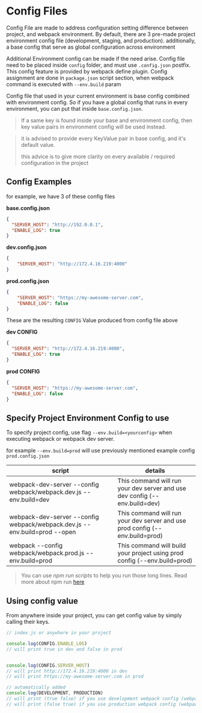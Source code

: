 # Config Files

Config File are made to address configuration setting difference between project, and webpack environment.
By default, there are 3 pre-made project environment config file (development, staging, and production).
additionally, a base config that serve as global configuration across environment

Additional Environment config can be made if the need arise.
Config file need to be placed inside `config` folder, and must use `.config.json` postfix.
This config feature is provided by webpack define plugin.
Config assignment are done in `package.json` script section, when webpack command is executed with `--env.build` param

Config file that used in your current environment is base config combined with environment config.
So if you have a global config that runs in every environment, you can put that inside `base.config.json`.

> If a same key is found inside your base and environment config,
> then key value pairs in environment config will be used instead.

> it is advised to provide every KeyValue pair in base config, and it's default value.
>
> this advice is to give more clarity on every available / required configuration in the project

## Config Examples

for example, we have 3 of these config files

**base.config.json**
```json
{
  "SERVER_HOST": "http://192.0.0.1",
  "ENABLE_LOG": true
}
```
**dev.config.json**
```json
{
    "SERVER_HOST": "http://172.4.16.219:4000"
}
```
**prod.config.json**
```json
{
    "SERVER_HOST": "https://my-awesome-server.com",
    "ENABLE_LOG": false
}
```

These are the resulting `CONFIG` Value produced from config file above

**dev CONFIG**
```json
{
  "SERVER_HOST": "http://172.4.16.219:4000",
  "ENABLE_LOG": true
}
```
**prod CONFIG**
```json
{
  "SERVER_HOST": "https://my-awesome-server.com",
  "ENABLE_LOG": false
}
```

## Specify Project Environment Config to use

To specify project config, use flag `--env.build=<yourconfig>` when executing webpack or webpack dev server.

for example  `--env.build=prod` will use previously mentioned example config `prod.config.json`

| script | details |
| ------ | ------- |
| webpack-dev-server --config webpack/webpack.dev.js --env.build=dev | This command will run your dev server and use dev config (--env.build=dev)
| webpack-dev-server --config webpack/webpack.dev.js --env.build=prod --open | This command will run your dev server and use prod config (--env.build=prod)
| webpack --config webpack/webpack.prod.js --env.build=prod | This command will build your project using prod config (--env.build=prod)

> You can use *npm run scripts* to help you run those long lines. Read more about npm run [here](https://docs.npmjs.com/cli/run-script)

## Using config value

From anywhere inside your project, you can get config value by simply calling their keys.
```javascript
// index.js or anywhere in your project

console.log(CONFIG.ENABLE_LOG)
// will print true in dev and false in prod


console.log(CONFIG.SERVER_HOST)
// will print http://172.4.16.219:4000 in dev
// will print https://my-awesome-server.com in prod

// automatically added
console.log(DEVELOPMENT, PRODUCTION)
// will print (true false) if you use development webpack config (webpack.dev.js)
// will print (false true) if you use production webpack config (webpack.prod.js)
```